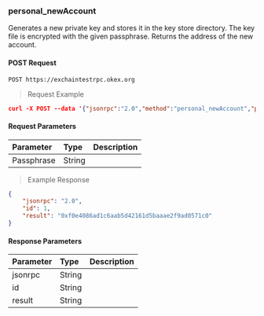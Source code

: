### personal_newAccount

Generates a new private key and stores it in the key store directory. The key file is encrypted with the given passphrase. Returns the address of the new account.

#### POST Request

`POST https://exchaintestrpc.okex.org`

> Request Example

```json
curl -X POST --data '{"jsonrpc":"2.0","method":"personal_newAccount","params":["This is the passphrase"],"id":1}' -H "Content-Type: application/json" https://exchaintestrpc.okex.org

```

#### Request Parameters

| **Parameter** | **Type** | **Description**                                                                                                                                                                                                                                                      |
| :------------ | :------- | :------------------------------------------------------------------------------------------------------------------------------------------------------------------------------------------------------------------------------------------------------------------- |
| Passphrase     | String   |  |


> Example Response

```json
{
	"jsonrpc": "2.0",
	"id": 1,
	"result": "0xf0e4086ad1c6aab5d42161d5baaae2f9ad0571c0"
}
```

#### Response Parameters

| **Parameter** | **Type** | **Description**                                                                                                                                                                                                                                                      |
| :----------------- | :------- | :------------------------------------------------------------------------------------------------------------------------------------------------------------------------------------------------------------------------------------------------------------------- |
|  jsonrpc              | String    | 				| 
|  id                   | String    | 				| 
|  result               | String    | 				|